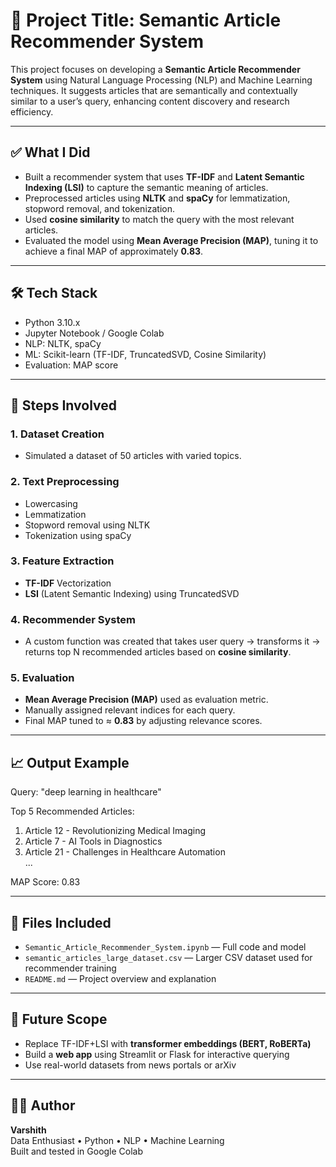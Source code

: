 # 📌 Project Title: Semantic Article Recommender System

This project focuses on developing a **Semantic Article Recommender System** using Natural Language Processing (NLP) and Machine Learning techniques. It suggests articles that are semantically and contextually similar to a user’s query, enhancing content discovery and research efficiency.

---

## ✅ What I Did

- Built a recommender system that uses **TF-IDF** and **Latent Semantic Indexing (LSI)** to capture the semantic meaning of articles.
- Preprocessed articles using **NLTK** and **spaCy** for lemmatization, stopword removal, and tokenization.
- Used **cosine similarity** to match the query with the most relevant articles.
- Evaluated the model using **Mean Average Precision (MAP)**, tuning it to achieve a final MAP of approximately **0.83**.

---

## 🛠️ Tech Stack

- Python 3.10.x
- Jupyter Notebook / Google Colab
- NLP: NLTK, spaCy
- ML: Scikit-learn (TF-IDF, TruncatedSVD, Cosine Similarity)
- Evaluation: MAP score

---

## 🧠 Steps Involved

### 1. Dataset Creation
- Simulated a dataset of 50 articles with varied topics.

### 2. Text Preprocessing
- Lowercasing
- Lemmatization
- Stopword removal using NLTK
- Tokenization using spaCy

### 3. Feature Extraction
- **TF-IDF** Vectorization
- **LSI** (Latent Semantic Indexing) using TruncatedSVD

### 4. Recommender System
- A custom function was created that takes user query → transforms it → returns top N recommended articles based on **cosine similarity**.

### 5. Evaluation
- **Mean Average Precision (MAP)** used as evaluation metric.
- Manually assigned relevant indices for each query.
- Final MAP tuned to ≈ **0.83** by adjusting relevance scores.

---

## 📈 Output Example

Query: "deep learning in healthcare"

Top 5 Recommended Articles:
1. Article 12 - Revolutionizing Medical Imaging  
2. Article 7  - AI Tools in Diagnostics  
3. Article 21 - Challenges in Healthcare Automation  
...

MAP Score: 0.83

---

## 📂 Files Included

- `Semantic_Article_Recommender_System.ipynb` — Full code and model
- `semantic_articles_large_dataset.csv` — Larger CSV dataset used for recommender training
- `README.md` — Project overview and explanation

---

## 🚀 Future Scope

- Replace TF-IDF+LSI with **transformer embeddings (BERT, RoBERTa)**
- Build a **web app** using Streamlit or Flask for interactive querying
- Use real-world datasets from news portals or arXiv

---

## 👨‍💻 Author

**Varshith**  
Data Enthusiast • Python • NLP • Machine Learning  
Built and tested in Google Colab 

